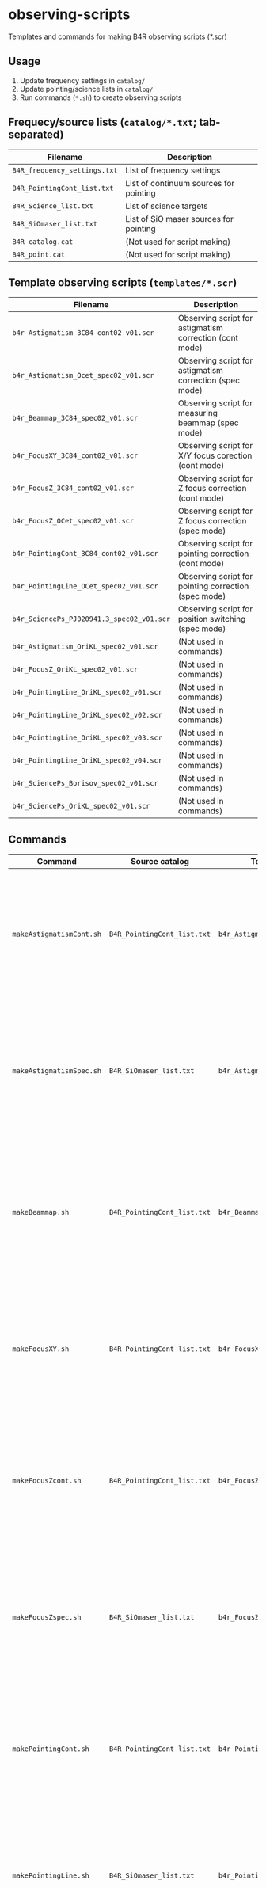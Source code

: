 # observing-scripts
Templates and commands for making B4R observing scripts (*.scr)

## Usage

1. Update frequency settings in `catalog/`
1. Update pointing/science lists in `catalog/`
1. Run commands (`*.sh`) to create observing scripts

## Frequecy/source lists (`catalog/*.txt`; tab-separated)

Filename | Description
--- | ---
`B4R_frequency_settings.txt` | List of frequency settings
`B4R_PointingCont_list.txt` | List of continuum sources for pointing
`B4R_Science_list.txt` | List of science targets
`B4R_SiOmaser_list.txt` | List of SiO maser sources for pointing
`B4R_catalog.cat` | (Not used for script making)
`B4R_point.cat` | (Not used for script making)

## Template observing scripts (`templates/*.scr`)

Filename | Description
--- | ---
`b4r_Astigmatism_3C84_cont02_v01.scr` | Observing script for astigmatism correction (cont mode)
`b4r_Astigmatism_Ocet_spec02_v01.scr` | Observing script for astigmatism correction (spec mode)
`b4r_Beammap_3C84_spec02_v01.scr` | Observing script for measuring beammap (spec mode)
`b4r_FocusXY_3C84_cont02_v01.scr` | Observing script for X/Y focus corection (cont mode)
`b4r_FocusZ_3C84_cont02_v01.scr` | Observing script for Z focus correction (cont mode)
`b4r_FocusZ_OCet_spec02_v01.scr` | Observing script for Z focus correction (spec mode)
`b4r_PointingCont_3C84_cont02_v01.scr` | Observing script for pointing correction (cont mode)
`b4r_PointingLine_OCet_spec02_v01.scr` | Observing script for pointing correction (spec mode)
`b4r_SciencePs_PJ020941.3_spec02_v01.scr` | Observing script for position switching (spec mode)
`b4r_Astigmatism_OriKL_spec02_v01.scr` | (Not used in commands)
`b4r_FocusZ_OriKL_spec02_v01.scr` | (Not used in commands)
`b4r_PointingLine_OriKL_spec02_v01.scr` | (Not used in commands)
`b4r_PointingLine_OriKL_spec02_v02.scr` | (Not used in commands)
`b4r_PointingLine_OriKL_spec02_v03.scr` | (Not used in commands)
`b4r_PointingLine_OriKL_spec02_v04.scr` | (Not used in commands)
`b4r_SciencePs_Borisov_spec02_v01.scr` | (Not used in commands)
`b4r_SciencePs_OriKL_spec02_v01.scr` | (Not used in commands)

## Commands

Command | Source catalog | Template observing script | Description
--- | --- | --- | ---
`makeAstigmatismCont.sh` | `B4R_PointingCont_list.txt` | `b4r_Astigmatism_3C84_cont02_v01.scr` | Make observing scripts for astigmatism correction (cont mode) with a combination of frequencies and continuum sources
`makeAstigmatismSpec.sh` | `B4R_SiOmaser_list.txt` | `b4r_Astigmatism_Ocet_spec02_v01.scr` | Make observing scripts for  astigmatism correction (spec mode) with a combination of frequencies and SiO maser sources
`makeBeammap.sh` | `B4R_PointingCont_list.txt` | `b4r_Beammap_3C84_spec02_v01.scr` | Make observing scripts for measuring beammap (spec mode) with a combination of frequencies and continuum sources
`makeFocusXY.sh` | `B4R_PointingCont_list.txt` | `b4r_FocusXY_3C84_cont02_v01.scr` | Make observing scripts for X/Y focus corection (cont mode) with a combination of frequencies and continuum sources
`makeFocusZcont.sh` | `B4R_PointingCont_list.txt` | `b4r_FocusZ_3C84_cont02_v01.scr` | Make observing scripts for Z focus corection (cont mode) with a combination of frequencies and continuum sources
`makeFocusZspec.sh` | `B4R_SiOmaser_list.txt` | `b4r_FocusZ_OCet_spec02_v01.scr` | Make observing scripts for Z focus corection (spec mode) with a combination of frequencies and SiO maser sources
`makePointingCont.sh` | `B4R_PointingCont_list.txt` | `b4r_PointingCont_3C84_cont02_v01.scr` | Observing scripts for pointing correction (cont mode) with a combination of frequencies and continuum sources
`makePointingLine.sh` | `B4R_SiOmaser_list.txt` | `b4r_PointingLine_OCet_spec02_v01.scr` | Observing scripts for pointing correction (spec mode) with a combination of frequencies and SiO maser sources
`makeScinecePs.sh` | `B4R_Science_list.txt` | `b4r_SciencePs_PJ020941.3_spec02_vdd01.scr` | Observing scripts for position switching (spec mode) with a combination of frequencies and science targets
`makeAllFreqIDs.sh <scr>` | - | `<scr>` | Make observing scripts from given observing script with changing frequencies
